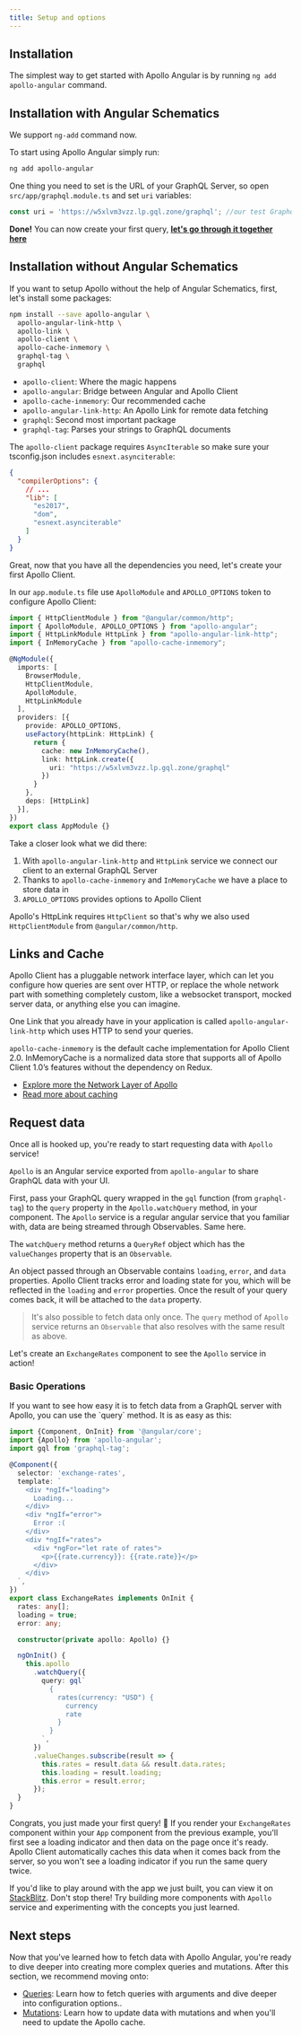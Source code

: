 ```yaml
---
title: Setup and options
---
```


<h2 id="installation">Installation</h2>

The simplest way to get started with Apollo Angular is by running `ng add apollo-angular` command.

<h2 id="with-schematics">Installation with Angular Schematics</h2>

We support `ng-add` command now.

To start using Apollo Angular simply run:

```bash
ng add apollo-angular
```

One thing you need to set is the URL of your GraphQL Server, so open `src/app/graphql.module.ts` and set `uri` variables:

```typescript
const uri = 'https://w5xlvm3vzz.lp.gql.zone/graphql'; //our test Graphql Server which returns rates
```

**Done!** You can now create your first query, [**let's go through it together here**](#request)

<h2 id="without-schematics">Installation without Angular Schematics</h2>

If you want to setup Apollo without the help of Angular Schematics, first, let's install some packages:

```bash
npm install --save apollo-angular \
  apollo-angular-link-http \
  apollo-link \
  apollo-client \
  apollo-cache-inmemory \
  graphql-tag \
  graphql
```

- `apollo-client`: Where the magic happens
- `apollo-angular`: Bridge between Angular and Apollo Client
- `apollo-cache-inmemory`: Our recommended cache
- `apollo-angular-link-http`: An Apollo Link for remote data fetching
- `graphql`: Second most important package
- `graphql-tag`: Parses your strings to GraphQL documents

The `apollo-client` package requires `AsyncIterable` so make sure your tsconfig.json includes `esnext.asynciterable`:

```json
{
  "compilerOptions": {
    // ...
    "lib": [
      "es2017",
      "dom",
      "esnext.asynciterable"
    ]
  }
}
```

Great, now that you have all the dependencies you need, let's create your first Apollo Client.

In our `app.module.ts` file use `ApolloModule` and `APOLLO_OPTIONS` token to configure Apollo Client:

```ts
import { HttpClientModule } from "@angular/common/http";
import { ApolloModule, APOLLO_OPTIONS } from "apollo-angular";
import { HttpLinkModule HttpLink } from "apollo-angular-link-http";
import { InMemoryCache } from "apollo-cache-inmemory";

@NgModule({
  imports: [
    BrowserModule,
    HttpClientModule,
    ApolloModule,
    HttpLinkModule
  ],
  providers: [{
    provide: APOLLO_OPTIONS,
    useFactory(httpLink: HttpLink) {
      return {
        cache: new InMemoryCache(),
        link: httpLink.create({
          uri: "https://w5xlvm3vzz.lp.gql.zone/graphql"
        })
      }
    },
    deps: [HttpLink]
  }],
})
export class AppModule {}
```

Take a closer look what we did there:

1. With `apollo-angular-link-http` and `HttpLink` service we connect our client to an external GraphQL Server
1. Thanks to `apollo-cache-inmemory` and `InMemoryCache` we have a place to store data in
1. `APOLLO_OPTIONS` provides options to Apollo Client

Apollo's HttpLink requires `HttpClient` so that's why we also used `HttpClientModule` from `@angular/common/http`.

<h2 id="links-cache">Links and Cache</h2>

Apollo Client has a pluggable network interface layer, which can let you configure how queries are sent over HTTP, or replace the whole network part with something completely custom, like a websocket transport, mocked server data, or anything else you can imagine.

One Link that you already have in your application is called `apollo-angular-link-http` which uses HTTP to send your queries.

`apollo-cache-inmemory` is the default cache implementation for Apollo Client 2.0. InMemoryCache is a normalized data store that supports all of Apollo Client 1.0’s features without the dependency on Redux.


- [Explore more the Network Layer of Apollo](./network-layer.html)
- [Read more about caching](./caching.html)

<h2 id="request">Request data</h2>

Once all is hooked up, you're ready to start requesting data with `Apollo` service!

`Apollo` is an Angular service exported from `apollo-angular` to share GraphQL data with your UI.

First, pass your GraphQL query wrapped in the `gql` function (from `graphql-tag`) to the `query` property in the `Apollo.watchQuery` method, in your component.
The `Apollo` service is a regular angular service that you familiar with, data are being streamed through Observables. Same here.

The `watchQuery` method returns a `QueryRef` object which has the `valueChanges`
property that is an `Observable`.

An object passed through an Observable contains `loading`, `error`, and `data` properties. Apollo Client tracks error and loading state for you, which will be reflected in the `loading` and `error` properties. Once the result of your query comes back, it will be attached to the `data` property.

> It's also possible to fetch data only once. The `query` method of `Apollo` service returns an `Observable` that also resolves with the same result as
> above.

Let's create an `ExchangeRates` component to see the `Apollo` service in action!

<h3 id="basic-operations">Basic Operations</h3>
If you want to see how easy it is to fetch data from a GraphQL server with Apollo, you can use the `query` method. It is as easy as this:

```ts
import {Component, OnInit} from '@angular/core';
import {Apollo} from 'apollo-angular';
import gql from 'graphql-tag';

@Component({
  selector: 'exchange-rates',
  template: `
    <div *ngIf="loading">
      Loading...
    </div>
    <div *ngIf="error">
      Error :(
    </div>
    <div *ngIf="rates">
      <div *ngFor="let rate of rates">
        <p>{{rate.currency}}: {{rate.rate}}</p>
      </div>
    </div>
  `,
})
export class ExchangeRates implements OnInit {
  rates: any[];
  loading = true;
  error: any;

  constructor(private apollo: Apollo) {}

  ngOnInit() {
    this.apollo
      .watchQuery({
        query: gql`
          {
            rates(currency: "USD") {
              currency
              rate
            }
          }
        `,
      })
      .valueChanges.subscribe(result => {
        this.rates = result.data && result.data.rates;
        this.loading = result.loading;
        this.error = result.error;
      });
  }
}
```

Congrats, you just made your first query! 🎉 If you render your `ExchangeRates` component within your `App` component from the previous example, you'll first see a loading indicator and then data on the page once it's ready. Apollo Client automatically caches this data when it comes back from the server, so you won't see a loading indicator if you run the same query twice.

If you'd like to play around with the app we just built, you can view it on [StackBlitz](https://stackblitz.com/edit/basic-apollo-angular-app). Don't stop there! Try building more components with `Apollo` service and experimenting with the concepts you just learned.

<h2 id="next-steps">Next steps</h2>

Now that you've learned how to fetch data with Apollo Angular, you're ready to dive deeper into creating more complex queries and mutations. After this section, we recommend moving onto:

- [Queries](./queries.html): Learn how to fetch queries with arguments and dive deeper into configuration options..
- [Mutations](./mutations.html): Learn how to update data with mutations and when you'll need to update the Apollo cache.
